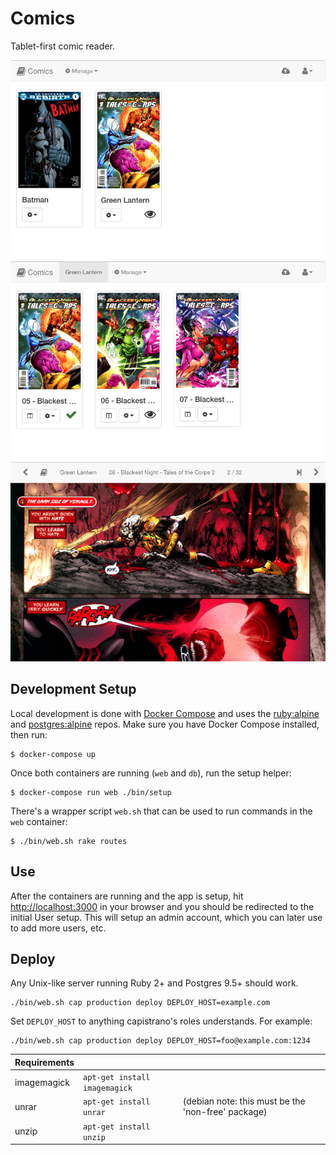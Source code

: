 # Comics

Tablet-first comic reader.

![Groups](public/screenshots/001.png)
![Group](public/screenshots/002.png)
![Page](public/screenshots/003.png)

## Development Setup

Local development is done with [Docker Compose](https://docs.docker.com/compose/) and uses the [ruby:alpine](https://hub.docker.com/_/ruby) and [postgres:alpine](https://hub.docker.com/_/postgres) repos.
Make sure you have Docker Compose installed, then run:

```
$ docker-compose up
```

Once both containers are running (`web` and `db`), run the setup helper:

```
$ docker-compose run web ./bin/setup
```

There's a wrapper script `web.sh` that can be used to run commands in the `web` container:

```
$ ./bin/web.sh rake routes
```

## Use

After the containers are running and the app is setup, hit [http://localhost:3000](http://localhost:3000) in your browser and you should be redirected to the initial User setup.
This will setup an admin account, which you can later use to add more users, etc.

## Deploy

Any Unix-like server running Ruby 2+ and Postgres 9.5+ should work.

```
./bin/web.sh cap production deploy DEPLOY_HOST=example.com
```

Set `DEPLOY_HOST` to anything capistrano's roles understands.  For example:

```
./bin/web.sh cap production deploy DEPLOY_HOST=foo@example.com:1234
```

| Requirements | | |
| ------------ |-|-|
| imagemagick | `apt-get install imagemagick` | |
| unrar | `apt-get install unrar` | (debian note: this must be the 'non-free' package) |
| unzip | `apt-get install unzip` | |
